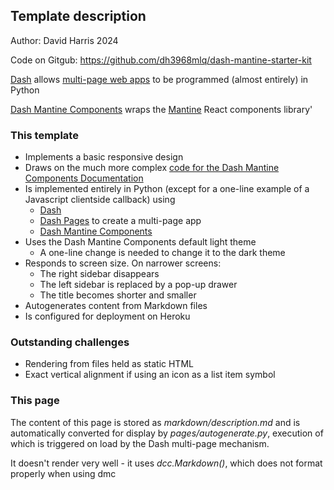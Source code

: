 ## Template description

Author: David Harris 2024

Code on Gitgub: https://github.com/dh3968mlq/dash-mantine-starter-kit

[Dash](https://dash.plotly.com/) allows [multi-page web apps](https://dash.plotly.com/)
to be programmed (almost entirely) in Python

[Dash Mantine Components](https://www.dash-mantine-components.com/)
wraps the [Mantine](https://mantine.dev/) React components library'

### This template

* Implements a basic responsive design
* Draws on the much more complex [code for the Dash Mantine Components Documentation](https://github.com/snehilvj/dmc-docs)
* Is implemented entirely in Python (except for a one-line example of a Javascript clientside callback) using
    * [Dash](https://dash.plotly.com/urls)
    * [Dash Pages](https://dash.plotly.com/urls) to create a multi-page app
    * [Dash Mantine Components](https://www.dash-mantine-components.com/)
* Uses the Dash Mantine Components default light theme
    * A one-line change is needed to change it to the dark theme
* Responds to screen size. On narrower screens:
    * The right sidebar disappears
    * The left sidebar is replaced by a pop-up drawer
    * The title becomes shorter and smaller
* Autogenerates content from Markdown files
* Is configured for deployment on Heroku

### Outstanding challenges

* Rendering from files held as static HTML
* Exact vertical alignment if using an icon as a list item symbol

### This page

The content of this page is stored as *markdown/description.md* and is automatically converted for display by
*pages/autogenerate.py*, execution of which is triggered on load by
the Dash multi-page mechanism.

It doesn't render very well - it uses *dcc.Markdown()*, which does not format properly when using dmc


